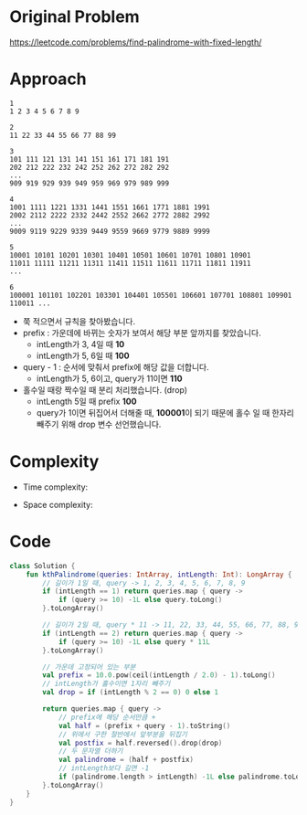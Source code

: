 # Original Problem

https://leetcode.com/problems/find-palindrome-with-fixed-length/

# Approach

```
1
1 2 3 4 5 6 7 8 9

2
11 22 33 44 55 66 77 88 99

3
101 111 121 131 141 151 161 171 181 191
202 212 222 232 242 252 262 272 282 292
...
909 919 929 939 949 959 969 979 989 999

4
1001 1111 1221 1331 1441 1551 1661 1771 1881 1991
2002 2112 2222 2332 2442 2552 2662 2772 2882 2992
...
9009 9119 9229 9339 9449 9559 9669 9779 9889 9999

5
10001 10101 10201 10301 10401 10501 10601 10701 10801 10901 
11011 11111 11211 11311 11411 11511 11611 11711 11811 11911
...

6
100001 101101 102201 103301 104401 105501 106601 107701 108801 109901
110011 ...

```

- 쭉 적으면서 규칙을 찾아봤습니다.
- prefix : 가운데에 바뀌는 숫자가 보여서 해당 부분 앞까지를 찾았습니다.
  - intLength가 3, 4일 때 **10**
  - intLength가 5, 6일 때 **100**
- query - 1 : 순서에 맞춰서 prefix에 해당 값을 더합니다.
  - intLength가 5, 6이고, query가 11이면 **110**
- 홀수일 때랑 짝수일 때 분리 처리했습니다. (drop)
  - intLength 5일 때 prefix **100**
  - query가 1이면 뒤집어서 더해줄 때, **100001**이 되기 때문에 홀수 일 때 한자리 빼주기 위해 drop 변수 선언했습니다.

# Complexity

- Time complexity:

- Space complexity:

# Code

```kotlin
class Solution {
    fun kthPalindrome(queries: IntArray, intLength: Int): LongArray {
        // 길이가 1일 때, query -> 1, 2, 3, 4, 5, 6, 7, 8, 9
        if (intLength == 1) return queries.map { query ->
            if (query >= 10) -1L else query.toLong()
        }.toLongArray()

        // 길이가 2일 때, query * 11 -> 11, 22, 33, 44, 55, 66, 77, 88, 99
        if (intLength == 2) return queries.map { query ->
            if (query >= 10) -1L else query * 11L
        }.toLongArray()

        // 가운데 고정되어 있는 부분
        val prefix = 10.0.pow(ceil(intLength / 2.0) - 1).toLong()
        // intLength가 홀수이면 1자리 빼주기
        val drop = if (intLength % 2 == 0) 0 else 1

        return queries.map { query ->
            // prefix에 해당 순서만큼 +
            val half = (prefix + query - 1).toString()
            // 위에서 구한 절반에서 앞부분을 뒤집기
            val postfix = half.reversed().drop(drop)
            // 두 문자열 더하기
            val palindrome = (half + postfix)
            // intLength보다 길면 -1
            if (palindrome.length > intLength) -1L else palindrome.toLong()
        }.toLongArray()
    }
}
```
